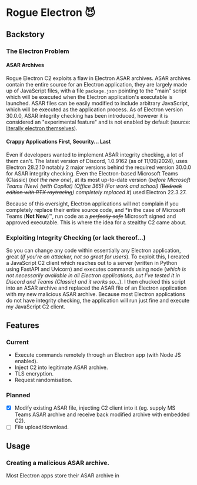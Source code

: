 # Rogue Electron 😈
## Backstory
### The Electron Problem
#### ASAR Archives
Rogue Electron C2 exploits a flaw in Electron ASAR archives. ASAR archives contain the entire source for an Electron application, they are largely made up of JavaScript files, with a file `package.json` pointing to the "main" script which will be executed when the Electron application's executable is launched. ASAR files can be easily modified to include arbitrary JavaScript, which will be executed as the application process. As of Electron version 30.0.0, ASAR integrity checking has been introduced, however it is considered an "experimental feature" and is not enabled by default (source: [literally electron themselves](https://www.electronjs.org/docs/latest/tutorial/asar-integrity)). 
#### Crappy Applications First, Security... Last
Even if developers wanted to implement ASAR integrity checking, a lot of them can't. The latest version of Discord, 1.0.9162 (as of 11/09/2024), uses Electron 28.2.10 notably 2 major versions behind the required version 30.0.0 for ASAR integrity checking. Even the Electron-based Microsoft Teams (Classic) (*not the new one*), at its most up-to-date version (*before Microsoft Teams (New) (with Copilot) (Office 365) (For work and school) (~~Bedrock edition with RTX raytracing~~) completely replaced it*) used Electron 22.3.27.

Because of this oversight, Electron applications will not complain if you completely replace their entire source code, and *in the case of Microsoft Teams (**Not New**)™, run code as a *~~perfectly safe~~* Microsoft signed and approved executable. This is where the idea for a stealthy C2 came about.
### Exploiting Integrity Checking (or lack thereof...)
So you can change any code within essentially any Electron application, great (*if you're an attacker, not so great for users*). To exploit this, I created a JavaScript C2 client which reaches out to a server (written in Python using FastAPI and Uvicorn) and executes commands using node (*which is not necessarily available in all Electron applications, but I've tested it in Discord and Teams (Classic) and it works so...*). I then chucked this script into an ASAR archive and replaced the ASAR file of an Electron application with my new malicious ASAR archive. Because most Electron applications do not have integrity checking, the application will run just fine and execute my JavaScript C2 client.
## Features
### Current
- Execute commands remotely through an Electron app (with Node JS enabled).
- Inject C2 into legitimate ASAR archive.
- TLS encryption.
- Request randomisation.
### Planned
- [x] Modify existing ASAR file, injecting C2 client into it (eg. supply MS Teams ASAR archive and receive back modified archive with embedded C2).
- [ ] File upload/download.
## Usage
### Creating a malicious ASAR archive.
Most Electron apps store their ASAR archive in 